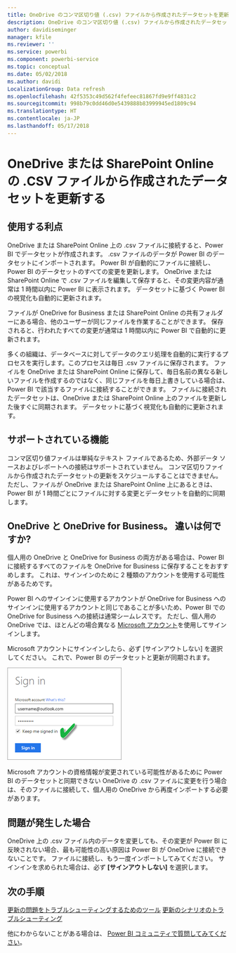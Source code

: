 ```yaml
---
title: OneDrive のコンマ区切り値 (.csv) ファイルから作成されたデータセットを更新する
description: OneDrive のコンマ区切り値 (.csv) ファイルから作成されたデータセットを更新する
author: davidiseminger
manager: kfile
ms.reviewer: ''
ms.service: powerbi
ms.component: powerbi-service
ms.topic: conceptual
ms.date: 05/02/2018
ms.author: davidi
LocalizationGroup: Data refresh
ms.openlocfilehash: 42f5353c49d562f4fefeec81867fd9e9ff4831c2
ms.sourcegitcommit: 998b79c0dd46d0e5439888b83999945ed1809c94
ms.translationtype: HT
ms.contentlocale: ja-JP
ms.lasthandoff: 05/17/2018
---
```

# <a name="refresh-a-dataset-created-from-a-csv-file-on-onedrive-or-sharepoint-online"></a>OneDrive または SharePoint Online の .CSV ファイルから作成されたデータセットを更新する
## <a name="what-are-the-advantages"></a>使用する利点
OneDrive または SharePoint Online 上の .csv ファイルに接続すると、Power BI でデータセットが作成されます。 .csv ファイルのデータが Power BI のデータセットにインポートされます。 Power BI が自動的にファイルに接続し、Power BI のデータセットのすべての変更を更新します。 OneDrive または SharePoint Online で .csv ファイルを編集して保存すると、その変更内容が通常は 1 時間以内に Power BI に表示されます。 データセットに基づく Power BI の視覚化も自動的に更新されます。

ファイルが OneDrive for Business または SharePoint Online の共有フォルダーにある場合、他のユーザーが同じファイルを作業することができます。 保存されると、行われたすべての変更が通常は 1 時間以内に Power BI で自動的に更新されます。

多くの組織は、データベースに対してデータのクエリ処理を自動的に実行するプロセスを実行します。このプロセスは毎日 .csv ファイルに保存されます。 ファイルを OneDrive または SharePoint Online に保存して、毎日名前の異なる新しいファイルを作成するのではなく、同じファイルを毎日上書きしている場合は、Power BI で該当するファイルに接続することができます。 ファイルに接続されたデータセットは、OneDrive または SharePoint Online 上のファイルを更新した後すぐに同期されます。 データセットに基づく視覚化も自動的に更新されます。

## <a name="whats-supported"></a>サポートされている機能
コンマ区切り値ファイルは単純なテキスト ファイルであるため、外部データ ソースおよびレポートへの接続はサポートされていません。 コンマ区切りファイルから作成されたデータセットの更新をスケジュールすることはできません。 ただし、ファイルが OneDrive または SharePoint Online 上にあるときは、Power BI が 1 時間ごとにファイルに対する変更とデータセットを自動的に同期します。

## <a name="onedrive-or-onedrive-for-business-whats-the-difference"></a>OneDrive と OneDrive for Business。 違いは何ですか?
個人用の OneDrive と OneDrive for Business の両方がある場合は、Power BI に接続するすべてのファイルを OneDrive for Business に保存することをおすすめします。 これは、サインインのために 2 種類のアカウントを使用する可能性があるためです。

Power BI へのサインインに使用するアカウントが OneDrive for Business へのサインインに使用するアカウントと同じであることが多いため、Power BI での OneDrive for Business への接続は通常シームレスです。 ただし、個人用の OneDrive では、ほとんどの場合異なる [Microsoft アカウント](http://www.microsoft.com/account/default.aspx)を使用してサインインします。

Microsoft アカウントにサインインしたら、必ず [サインアウトしない] を選択してください。 これで、Power BI のデータセットと更新が同期されます。

![](media/refresh-csv-file-onedrive/refresh_signin_keepmesignedin.png)

Microsoft アカウントの資格情報が変更されている可能性があるために Power BI のデータセットと同期できない OneDrive の .csv ファイルに変更を行う場合は、そのファイルに接続して、個人用の OneDrive から再度インポートする必要があります。

## <a name="when-things-go-wrong"></a>問題が発生した場合
OneDrive 上の .csv ファイル内のデータを変更しても、その変更が Power BI に反映されない場合、最も可能性の高い原因は Power BI が OneDrive に接続できないことです。 ファイルに接続し、もう一度インポートしてみてください。 サインインを求められた場合は、必ず **[サインアウトしない]** を選択します。

## <a name="next-steps"></a>次の手順
[更新の問題をトラブルシューティングするためのツール](service-gateway-onprem-tshoot.md)
[更新のシナリオのトラブルシューティング](refresh-troubleshooting-refresh-scenarios.md)

他にわからないことがある場合は、 [Power BI コミュニティで質問してみてください](https://community.powerbi.com/)。

